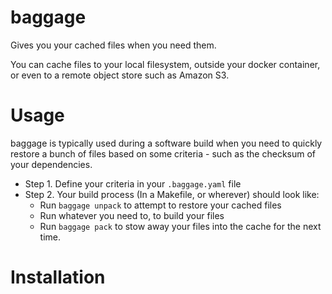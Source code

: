 # baggage

Gives you your cached files when you need them.

You can cache files to your local filesystem, outside your docker container, or even to a remote object store such as Amazon S3.

# Usage

baggage is typically used during a software build when you need to quickly restore a bunch of files based on some criteria - such as the checksum of your dependencies.

- Step 1. Define your criteria in your `.baggage.yaml` file
- Step 2. Your build process (In a Makefile, or wherever) should look like:
    - Run `baggage unpack` to attempt to restore your cached files
    - Run whatever you need to, to build your files
    - Run `baggage pack` to stow away your files into the cache for the next time.

# Installation
